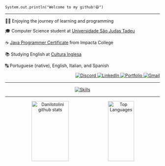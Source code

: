 <div align="left">
  <code>System.out.println("Welcome to my github!😆")</code>
</div>

<hr>

<p>👨‍💻 Enjoying the journey of learning and programming</p>
<p>🎓 Computer Science student at <a href="https://www.usjt.br">Universidade São Judas Tadeu</a></p>
<p>☕ <a href="https://www.impacta.com.br/certificado/K01NQ3dCSW50a3JBLzFSQm9OTzNEdz09">Java Programmer Certificate</a> from Impacta College</p>
<p>📚 Studying English at <a href="https://www.culturainglesa.com.br">Cultura Inglesa</a></p>
<p>🔠 Portuguese (native), English, Italian, and Spanish</p>
<p align="right"> 
  <a href="https://discord.com/users/d.tolini" target="_blank">
    <img src="https://img.shields.io/badge/Discord-%23000000?style=for-the-badge&logo=discord&logoColor=white" alt="Discord">
  </a>
  <a href="https://www.linkedin.com/in/danilotolini/" target="_blank">
    <img src="https://img.shields.io/badge/LinkedIn-%230077B5?style=for-the-badge&logo=linkedin&logoColor=white" alt="LinkedIn">
  </a> 
  <a href="https://portfolio-danilotolini.netlify.app">
    <img src="https://img.shields.io/badge/Portfolio-%23FF5733?style=for-the-badge&logo=web&logoColor=white" alt="Portfolio">
  </a> 
  <a href="mailto:danilo.stolini@gmail.com">
    <img src="https://img.shields.io/badge/Gmail-%234285F4?style=for-the-badge&logo=gmail&logoColor=white" alt="Gmail">
  </a>
</p>



<hr>

<p align="center">
  <a href="#"><img src="https://skillicons.dev/icons?i=java,spring,aws,js,ts,html,css,python,mysql,docker,postgresql,react,git" alt="Skills"></a>
</p> 

<hr>

<div align="center">
  <img width="49%" height="195px" src="https://github-readme-stats.vercel.app/api?username=Danilotolini&show_icons=true&count_private=true&hide_border=true&title_color=ffffff&icon_color=ffffff&text_color=ffffff&bg_color=0d1117" alt="Danilotolini github stats" /> 
  <img width="41%" height="195px" src="https://github-readme-stats.vercel.app/api/top-langs/?username=Danilotolini&layout=compact&hide_border=true&title_color=ffffff&text_color=ffffff&bg_color=0d1117" alt="Top Languages" />
</div>
